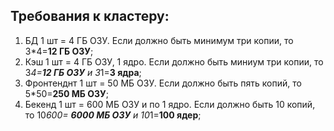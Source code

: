 ## Требования к кластеру:
1. БД 1 шт = 4 ГБ ОЗУ. Если должно быть минимум три копии, то 3*4=**12 ГБ ОЗУ**;
2. Кэш 1 шт = 4 ГБ ОЗУ, 1 ядро. Если должно быть миниум три копии, то 3*4=**12 ГБ ОЗУ** и 3*1=**3 ядра**; 
3. Фронтенднт 1 шт = 50 МБ ОЗУ. Если должно быть пять копий, то 5*50=**250 МБ ОЗУ**;
4. Бекенд 1 шт = 600 МБ ОЗУ и по 1 ядро. Если должно быть 10 копий, то 10*600= **6000 МБ ОЗУ** и 10*1=**100 ядер**;
